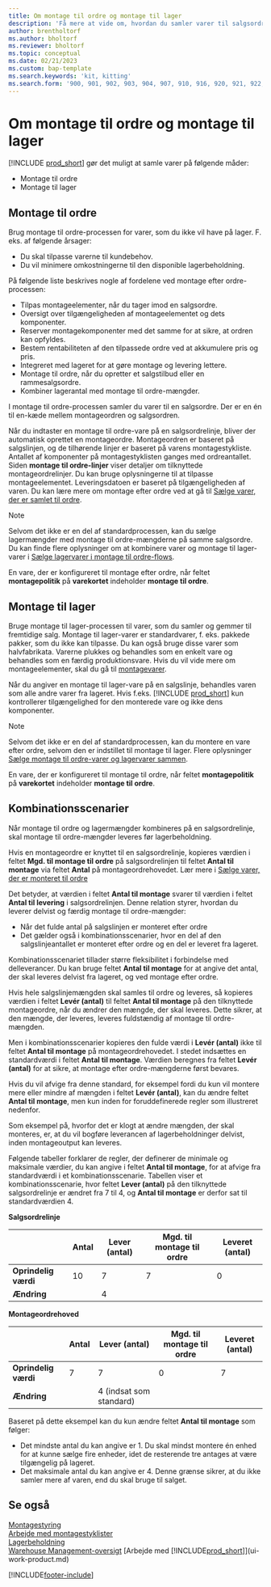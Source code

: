 ```yaml
---
title: Om montage til ordre og montage til lager
description: 'Få mere at vide om, hvordan du samler varer til salgsordrer eller på lager til senere salg.'
author: brentholtorf
ms.author: bholtorf
ms.reviewer: bholtorf
ms.topic: conceptual
ms.date: 02/21/2023
ms.custom: bap-template
ms.search.keywords: 'kit, kitting'
ms.search.form: '900, 901, 902, 903, 904, 907, 910, 916, 920, 921, 922, 923, 940, 941, 942, 930, 931, 932, 914, 915, 905'
---
```

# Om montage til ordre og montage til lager

[!INCLUDE [prod_short](includes/prod_short.md)] gør det muligt at samle varer på følgende måder:

* Montage til ordre  
* Montage til lager  

## Montage til ordre

Brug montage til ordre-processen for varer, som du ikke vil have på lager. F. eks. af følgende årsager:

* Du skal tilpasse varerne til kundebehov.
* Du vil minimere omkostningerne til den disponible lagerbeholdning.

På følgende liste beskrives nogle af fordelene ved montage efter ordre-processen:  

* Tilpas montageelementer, når du tager imod en salgsordre.  
* Oversigt over tilgængeligheden af montageelementet og dets komponenter.  
* Reserver montagekomponenter med det samme for at sikre, at ordren kan opfyldes.  
* Bestem rentabiliteten af den tilpassede ordre ved at akkumulere pris og pris.  
* Integreret med lageret for at gøre montage og levering lettere.  
* Montage til ordre, når du opretter et salgstilbud eller en rammesalgsordre.  
* Kombiner lagerantal med montage til ordre-mængder.  

I montage til ordre-processen samler du varer til en salgsordre. Der er en én til en-kæde mellem montageordren og salgsordren.  

Når du indtaster en montage til ordre-vare på en salgsordrelinje, bliver der automatisk oprettet en montageordre. Montageordren er baseret på salgslinjen, og de tilhørende linjer er baseret på varens montagestykliste. Antallet af komponenter på montagestyklisten ganges med ordreantallet. Siden **montage til ordre-linjer** viser detaljer om tilknyttede montageordrelinjer. Du kan bruge oplysningerne til at tilpasse montageelementet. Leveringsdatoen er baseret på tilgængeligheden af varen. Du kan lære mere om montage efter ordre ved at gå til [Sælge varer, der er samlet til ordre](assembly-how-to-sell-items-assembled-to-order.md).  

> [!NOTE]  
> Selvom det ikke er en del af standardprocessen, kan du sælge lagermængder med montage til ordre-mængderne på samme salgsordre. Du kan finde flere oplysninger om at kombinere varer og montage til lager-varer i [Sælge lagervarer i montage til ordre-flows](assembly-how-to-sell-inventory-items-in-assemble-to-order-flows.md).  

En vare, der er konfigureret til montage efter ordre, når feltet **montagepolitik** på **varekortet** indeholder **montage til ordre**.  

## Montage til lager

Bruge montage til lager-processen til varer, som du samler og gemmer til fremtidige salg. Montage til lager-varer er standardvarer, f. eks. pakkede pakker, som du ikke kan tilpasse. Du kan også bruge disse varer som halvfabrikata. Varerne plukkes og behandles som en enkelt vare og behandles som en færdig produktionsvare. Hvis du vil vide mere om montageelementer, skal du gå til [montagevarer](assembly-how-to-assemble-items.md).  

Når du angiver en montage til lager-vare på en salgslinje, behandles varen som alle andre varer fra lageret. Hvis f.eks. [!INCLUDE [prod_short](includes/prod_short.md)] kun kontrollerer tilgængelighed for den monterede vare og ikke dens komponenter.  

> [!NOTE]  
> Selvom det ikke er en del af standardprocessen, kan du montere en vare efter ordre, selvom den er indstillet til montage til lager. Flere oplysninger [Sælge montage til ordre-varer og lagervarer sammen](assembly-how-to-sell-assemble-to-order-items-and-inventory-items-together.md).  

En vare, der er konfigureret til montage til ordre, når feltet **montagepolitik** på **varekortet** indeholder **montage til ordre**.  

## Kombinationsscenarier

Når montage til ordre og lagermængder kombineres på en salgsordrelinje, skal montage til ordre-mængder leveres før lagerbeholdning.  

Hvis en montageordre er knyttet til en salgsordrelinje, kopieres værdien i feltet **Mgd. til montage til ordre** på salgsordrelinjen til feltet **Antal til montage** via feltet **Antal** på montageordrehovedet. Lær mere i [Sælge varer, der er monteret til ordre](assembly-how-to-sell-items-assembled-to-order.md)  

Det betyder, at værdien i feltet **Antal til montage** svarer til værdien i feltet **Antal til levering** i salgsordrelinjen. Denne relation styrer, hvordan du leverer delvist og færdig montage til ordre-mængder:

* Når det fulde antal på salgslinjen er monteret efter ordre
* Det gælder også i kombinationsscenarier, hvor en del af den salgslinjeantallet er monteret efter ordre og en del er leveret fra lageret.

Kombinationsscenariet tillader større fleksibilitet i forbindelse med delleverancer. Du kan bruge feltet **Antal til montage** for at angive det antal, der skal leveres delvist fra lageret, og ved montage efter ordre.  

Hvis hele salgslinjemængden skal samles til ordre og leveres, så kopieres værdien i feltet **Levér (antal)** til feltet **Antal til montage** på den tilknyttede montageordre, når du ændrer den mængde, der skal leveres. Dette sikrer, at den mængde, der leveres, leveres fuldstændig af montage til ordre-mængden.  

Men i kombinationsscenarier kopieres den fulde værdi i **Levér (antal)** ikke til feltet **Antal til montage** på montageordrehovedet. I stedet indsættes en standardværdi i feltet **Antal til montage**. Værdien beregnes fra feltet **Levér (antal)** for at sikre, at montage efter ordre-mængderne først bevares.

Hvis du vil afvige fra denne standard, for eksempel fordi du kun vil montere mere eller mindre af mængden i feltet **Levér (antal)**, kan du ændre feltet **Antal til montage**, men kun inden for foruddefinerede regler som illustreret nedenfor.  

Som eksempel på, hvorfor det er klogt at ændre mængden, der skal monteres, er, at du vil bogføre leverancen af lagerbeholdninger delvist, inden montageoutput kan leveres.  

Følgende tabeller forklarer de regler, der definerer de minimale og maksimale værdier, du kan angive i feltet **Antal til montage**, for at afvige fra standardværdi i et kombinationsscenarie. Tabellen viser et kombinationsscenarie, hvor feltet **Lever (antal)** på den tilknyttede salgsordrelinje er ændret fra 7 til 4, og **Antal til montage** er derfor sat til standardværdien 4.  

**Salgsordrelinje**

|                | **Antal** | **Lever (antal)** | **Mgd. til montage til ordre** | **Leveret (antal)** |
|----------------|--------------|------------------|-------------------------------|----------------------|
|**Oprindelig værdi**| 10          | 7                | 7                             | 0                    |
|**Ændring**      |              | 4                |                               |                      |

**Montageordrehoved**

|                | **Antal** | **Lever (antal)** | **Mgd. til montage til ordre** | **Leveret (antal)** |
|----------------|--------------|------------------|-------------------------------|----------------------|
|**Oprindelig værdi**| 7           | 7                | 0                             | 7                    |
|**Ændring**      |              | 4 (indsat som standard)|                         |                      |

Baseret på dette eksempel kan du kun ændre feltet **Antal til montage** som følger:  

* Det mindste antal du kan angive er 1. Du skal mindst montere én enhed for at kunne sælge fire enheder, idet de resterende tre antages at være tilgængelig på lageret.  
* Det maksimale antal du kan angive er 4. Denne grænse sikrer, at du ikke samler mere af varen, end du skal bruge til salget.  

## Se også

[Montagestyring](assembly-assemble-items.md)  
[Arbejde med montagestyklister](assembly-how-work-assembly-boms.md)  
[Lagerbeholdning](inventory-manage-inventory.md)  
[Warehouse Management-oversigt](design-details-warehouse-management.md)
[Arbejde med [!INCLUDE[prod_short](includes/prod_short.md)]](ui-work-product.md)

[!INCLUDE[footer-include](includes/footer-banner.md)]
